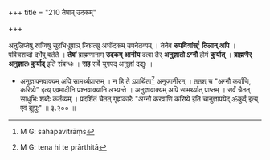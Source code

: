 +++
title = "210 तेषाम् उदकम्"

+++


अनुलिप्तेषु स्रग्विषु सुरभिधूपाञ् जिघ्रत्सु अर्घोदकम् उपनेतव्यम् । तेनैव **सपवित्रांस्**[^३६३] **तिलान् अपि** । पवित्रशब्दो दर्भेषु वर्तते । **तेषां** ब्राह्मणानाम् **उदकम् आनीय** दत्वा तैर् **अनुज्ञातो** **ऽग्नौ** होमं **कुर्यात्** । **ब्राह्मणैर् अनुज्ञातः कुर्याद्** इति संबन्धः । **सह** सर्वे युगपद् अनुज्ञां दद्युः । 


[^३६३]:
     M G: sahapavitrāṃs

- अनुज्ञापनवाक्यम् अपि सामर्थ्यप्राप्तम् । न हि ते ऽप्रार्थिता[^३६४] अनुजानीरन् । ततश् च "अग्नौ कर्वाणि, करिष्ये" इत्य् एवमादीनि प्रश्नवाक्यानि लभ्यन्ते । अनुज्ञावाक्यम् अपि सामर्थ्यात् प्राप्तम् । सर्वं चैतत् साधुभिः शब्दैः कर्तव्यम् । प्रदर्शितं चैतत् गृह्यकारैः "अग्नौ करवाणि करिष्ये इति चानुज्ञापयेद् ॐकुर्व् इत्य् एवं ब्रूह्युः" ॥ ३.२०० ॥


[^३६४]:
     M G: tena hi te prārthitā